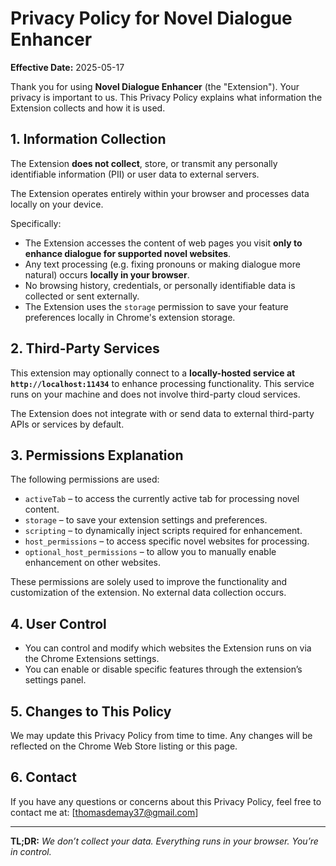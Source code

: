 # Privacy Policy for Novel Dialogue Enhancer

**Effective Date:** 2025-05-17

Thank you for using **Novel Dialogue Enhancer** (the "Extension"). Your privacy is important to us. This Privacy Policy explains what information the Extension collects and how it is used.

## 1. Information Collection

The Extension **does not collect**, store, or transmit any personally identifiable information (PII) or user data to external servers.

The Extension operates entirely within your browser and processes data locally on your device.

Specifically:

- The Extension accesses the content of web pages you visit **only to enhance dialogue for supported novel websites**.
- Any text processing (e.g. fixing pronouns or making dialogue more natural) occurs **locally in your browser**.
- No browsing history, credentials, or personally identifiable data is collected or sent externally.
- The Extension uses the `storage` permission to save your feature preferences locally in Chrome's extension storage.

## 2. Third-Party Services

This extension may optionally connect to a **locally-hosted service at `http://localhost:11434`** to enhance processing functionality. This service runs on your machine and does not involve third-party cloud services.

The Extension does not integrate with or send data to external third-party APIs or services by default.

## 3. Permissions Explanation

The following permissions are used:

- `activeTab` – to access the currently active tab for processing novel content.
- `storage` – to save your extension settings and preferences.
- `scripting` – to dynamically inject scripts required for enhancement.
- `host_permissions` – to access specific novel websites for processing.
- `optional_host_permissions` – to allow you to manually enable enhancement on other websites.

These permissions are solely used to improve the functionality and customization of the extension. No external data collection occurs.

## 4. User Control

- You can control and modify which websites the Extension runs on via the Chrome Extensions settings.
- You can enable or disable specific features through the extension’s settings panel.

## 5. Changes to This Policy

We may update this Privacy Policy from time to time. Any changes will be reflected on the Chrome Web Store listing or this page.

## 6. Contact

If you have any questions or concerns about this Privacy Policy, feel free to contact me at: [thomasdemay37@gmail.com]

---

**TL;DR:** _We don’t collect your data. Everything runs in your browser. You’re in control._
